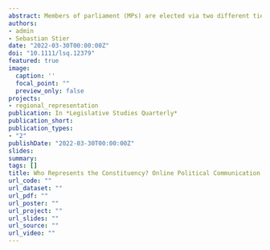 ```yaml
---
abstract: Members of parliament (MPs) are elected via two different tiers in mixed-member electoral systems as winners of a seat in a constituency or as party candidates under proportional rules. While previous research has identified important consequences of this _mandate divide_ in parliaments, questions remain how this institutional setup affects MPs' political behavior in other arenas. Analyzing more than one million social media posts, this article investigates regional representation in the online communication of German MPs. The results show that MPs elected under a direct mandate refer approximately twice as often to their constituencies by using regionalized wording and geographic references than MPs elected under the proportional tier. The substantive findings provide new evidence for the benefits of mixed-member electoral systems for political representation while the methodological approach demonstrates the added value of social media data for analyzing the political behavior of elites.
authors:
- admin
- Sebastian Stier
date: "2022-03-30T00:00:00Z"
doi: "10.1111/lsq.12379"
featured: true
image:
  caption: ''
  focal_point: ""
  preview_only: false
projects:
- regional_representation
publication: In *Legislative Studies Quarterly*
publication_short: 
publication_types:
- "2"
publishDate: "2022-03-30T00:00:00Z"
slides: 
summary: 
tags: []
title: Who Represents the Constituency? Online Political Communication by Members of Parliament in the German Mixed-Member Electoral System
url_code: ""
url_dataset: ""
url_pdf: ""
url_poster: ""
url_project: ""
url_slides: ""
url_source: ""
url_video: ""
---
```



